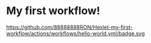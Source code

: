 # My first workflow!
https://github.com/88888888RON/Hexlet-my-first-workflow/actions/workflows/hello-world.yml/badge.svg